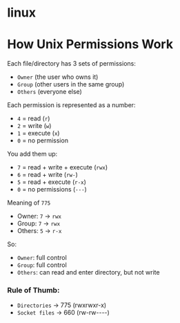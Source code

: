 # linux



# How Unix Permissions Work
Each file/directory has 3 sets of permissions:

- `Owner` (the user who owns it)
- `Group` (other users in the same group)
- `Others` (everyone else)

Each permission is represented as a number:
- `4` = read (`r`)
- `2` = write (`w`)
- `1` = execute (`x`)
- `0` = no permission

You add them up:
- `7` = read + write + execute (`rwx`)
- `6` = read + write (`rw-`)
- `5` = read + execute (`r-x`)
- `0` = no permissions (`---`)

Meaning of `775`
- Owner: `7` → `rwx`
- Group: `7` → `rwx`
- Others: `5` → `r-x`

So:
- `Owner`: full control
- `Group`: full control
- `Others`: can read and enter directory, but not write


### Rule of Thumb:
- `Directories` → 775 (rwxrwxr-x)
- `Socket files` → 660 (rw-rw----)

